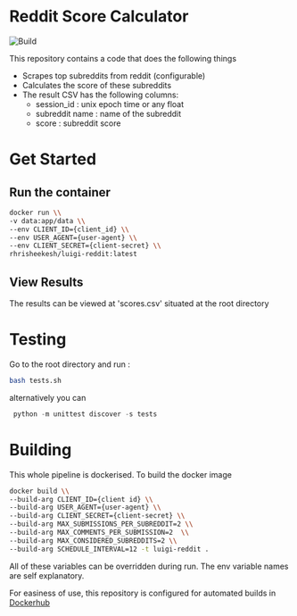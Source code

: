# Reddit Score Calculator

![Build](https://github.com/hrisheekeshr/reddit_score_calculator/workflows/Python%20application/badge.svg)

This repository contains a code that does the following things

  - Scrapes top subreddits from reddit (configurable)
  - Calculates the score of these subreddits
  - The result CSV has the following columns: 
    - session_id : unix epoch time or any float
    - subreddit name : name of the subreddit
    - score : subreddit score

# Get Started
## Run the container

```sh
docker run \\
-v data:app/data \\
--env CLIENT_ID={client_id} \\
--env USER_AGENT={user-agent} \\
--env CLIENT_SECRET={client-secret} \\
rhrisheekesh/luigi-reddit:latest
```
## View Results
The results can be viewed at 'scores.csv' situated at the root directory
# Testing

Go to the root directory and run :
```sh
bash tests.sh 
```
alternatively you can

```python
 python -m unittest discover -s tests
```

# Building

This whole pipeline is dockerised. To build the docker image
```sh
docker build \\
--build-arg CLIENT_ID={client id} \\
--build-arg USER_AGENT={user-agent} \\
--build-arg CLIENT_SECRET={client-secret} \\
--build-arg MAX_SUBMISSIONS_PER_SUBREDDIT=2 \\
--build-arg MAX_COMMENTS_PER_SUBMISSION=2  \\
--build-arg MAX_CONSIDERED_SUBREDDITS=2 \\
--build-arg SCHEDULE_INTERVAL=12 -t luigi-reddit .
```
All of these variables can be overridden during run. The env variable names are self explanatory. 

For easiness of use, this repository is configured for automated builds in [Dockerhub](https://hub.docker.com/repository/docker/rhrisheekesh/luigi-reddit)

